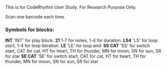 This is for CodeRhythm User Study.
For Research Purpose Only.

Scan one barcode each time. 
### Symbols for blocks:
**INT** 'INT' for play block.
**21** 1-7 for notes, 1-4 for duration.
**LS4** 'LS' for loop start, 1-4 for loop iteration.
**LE** 'LE' for loop end.
**SS CAT** 'SS' for switch start, CAT for cat, HT for heart, TH for thunder, MN for moon, SN for sun, SR for star
**SE CAT** 'SE' for switch start, CAT for cat, HT for heart, TH for thunder, MN for moon, SN for sun, SR for star